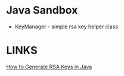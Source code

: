 # Java Sandbox

* KeyManager - simple rsa key helper class

# LINKS

[How to Generate RSA Keys in Java](http://www.novixys.com/blog/how-to-generate-rsa-keys-java/)